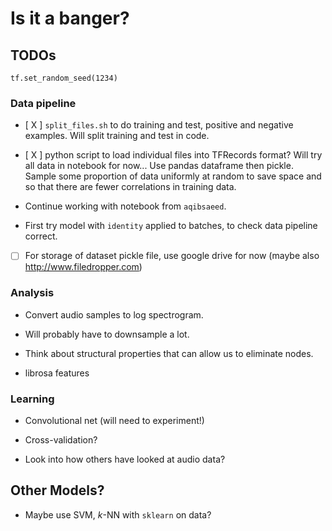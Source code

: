 # Is it a banger?

## TODOs

`tf.set_random_seed(1234)`

### Data pipeline

- [ X ] `split_files.sh` to do training and test, positive and negative examples. Will split training and test in code.

- [ X ] python script to load individual files into TFRecords format? Will try all data in notebook for now... Use pandas dataframe then pickle. Sample some proportion of data  uniformly at random to save space and so that there are fewer correlations in training data.

- Continue working with notebook from `aqibsaeed`.

- First try model with `identity` applied to batches, to check data pipeline correct.

- [ ] For storage of dataset pickle file, use google drive for now (maybe also  http://www.filedropper.com)

### Analysis

- Convert audio samples to log spectrogram.

- Will probably have to downsample a lot.

- Think about structural properties that can allow us to eliminate nodes.

- librosa features


### Learning

- Convolutional net (will need to experiment!)

- Cross-validation?

- Look into how others have looked at audio data?

## Other Models?

- Maybe use SVM, $k$-NN with `sklearn` on data?
